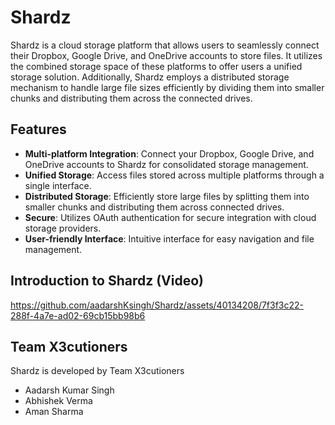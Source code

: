 # Shardz

Shardz is a cloud storage platform that allows users to seamlessly connect their Dropbox, Google Drive, and OneDrive accounts to store files. It utilizes the combined storage space of these platforms to offer users a unified storage solution. Additionally, Shardz employs a distributed storage mechanism to handle large file sizes efficiently by dividing them into smaller chunks and distributing them across the connected drives.

## Features

- **Multi-platform Integration**: Connect your Dropbox, Google Drive, and OneDrive accounts to Shardz for consolidated storage management.
- **Unified Storage**: Access files stored across multiple platforms through a single interface.
- **Distributed Storage**: Efficiently store large files by splitting them into smaller chunks and distributing them across connected drives.
- **Secure**: Utilizes OAuth authentication for secure integration with cloud storage providers.
- **User-friendly Interface**: Intuitive interface for easy navigation and file management.

## Introduction to Shardz (Video)

https://github.com/aadarshKsingh/Shardz/assets/40134208/7f3f3c22-288f-4a7e-ad02-69cb15bb98b6

## Team X3cutioners

Shardz is developed by Team X3cutioners

- Aadarsh Kumar Singh
- Abhishek Verma
- Aman Sharma


